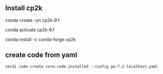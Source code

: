 
## Install cp2k
conda create -yn cp2k-9.1

conda activate cp2k-9.1

conda install -c conda-forge cp2k



## create code from yaml
```
verdi code create core.code.installed --config pw-7.2-localhost.yaml
```